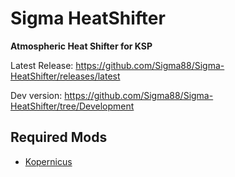 # Sigma HeatShifter


**Atmospheric Heat Shifter for KSP**


Latest Release: https://github.com/Sigma88/Sigma-HeatShifter/releases/latest

Dev version: https://github.com/Sigma88/Sigma-HeatShifter/tree/Development


## Required Mods

- [Kopernicus](https://github.com/Kopernicus/Kopernicus)
